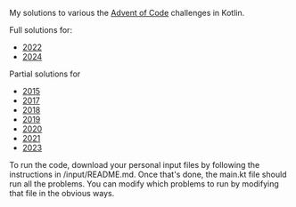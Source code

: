 My solutions to various the [Advent of Code](https://adventofcode.com/) challenges in Kotlin.

Full solutions for:

* [2022](https://adventofcode.com/2022/) 
* [2024](https://adventofcode.com/2024/)

Partial solutions for

* [2015](https://adventofcode.com/2015/)
* [2017](https://adventofcode.com/2017/)
* [2018](https://adventofcode.com/2018/)
* [2019](https://adventofcode.com/2019/)
* [2020](https://adventofcode.com/2020/)
* [2021](https://adventofcode.com/2021/)
* [2023](https://adventofcode.com/2023/)

To run the code, download your personal input files by following the instructions in
/input/README.md. Once that's done, the main.kt file should run all the problems. You can modify which problems to run by modifying that file in the obvious ways. 

